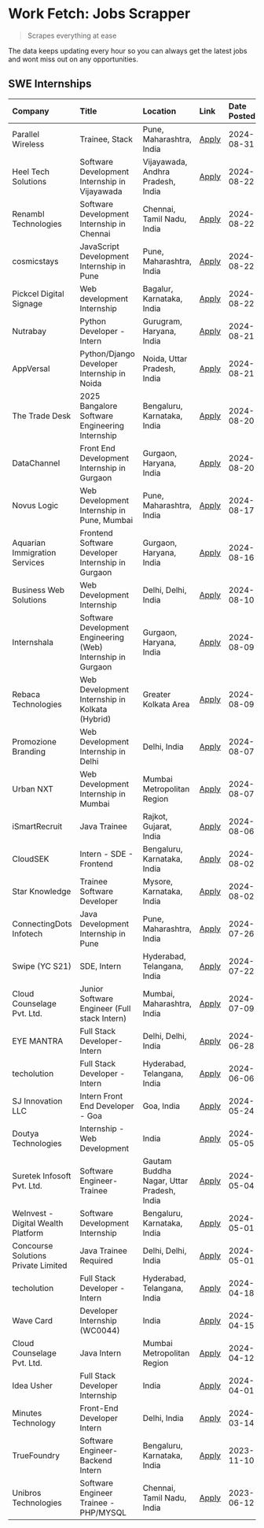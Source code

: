 # Work Fetch: Jobs Scrapper
> Scrapes everything at ease

The data keeps updating every hour so you can always get the latest jobs and wont miss out on any opportunities.

## SWE Internships
<!--START_SECTION:workfetch-->
| Company                             | Title                                                        | Location                                  | Link                                                                                                                                                                                                                                                                                 | Date Posted   |
|:------------------------------------|:-------------------------------------------------------------|:------------------------------------------|:-------------------------------------------------------------------------------------------------------------------------------------------------------------------------------------------------------------------------------------------------------------------------------------|:--------------|
| Parallel Wireless                   | Trainee, Stack                                               | Pune, Maharashtra, India                  | [Apply](https://in.linkedin.com/jobs/view/trainee-stack-at-parallel-wireless-3905689841?position=50&pageNum=0&refId=Q1Kb%2BXA5IfbP8HsK4DCszQ%3D%3D&trackingId=Q11vIHieWTQnR84RYqWulA%3D%3D&trk=public_jobs_jserp-result_search-card)                                                 | 2024-08-31    |
| Heel Tech Solutions                 | Software Development Internship in Vijayawada                | Vijayawada, Andhra Pradesh, India         | [Apply](https://in.linkedin.com/jobs/view/software-development-internship-in-vijayawada-at-heel-tech-solutions-4007906692?position=23&pageNum=0&refId=Q1Kb%2BXA5IfbP8HsK4DCszQ%3D%3D&trackingId=qfBmj5z%2BHWmjYLnEn5nftw%3D%3D&trk=public_jobs_jserp-result_search-card)             | 2024-08-22    |
| Renambl Technologies                | Software Development Internship in Chennai                   | Chennai, Tamil Nadu, India                | [Apply](https://in.linkedin.com/jobs/view/software-development-internship-in-chennai-at-renambl-technologies-4007910299?position=33&pageNum=0&refId=Q1Kb%2BXA5IfbP8HsK4DCszQ%3D%3D&trackingId=63t7kAVrN6xZ169MM8wwRg%3D%3D&trk=public_jobs_jserp-result_search-card)                 | 2024-08-22    |
| cosmicstays                         | JavaScript Development Internship in Pune                    | Pune, Maharashtra, India                  | [Apply](https://in.linkedin.com/jobs/view/javascript-development-internship-in-pune-at-cosmicstays-4007904825?position=42&pageNum=0&refId=Q1Kb%2BXA5IfbP8HsK4DCszQ%3D%3D&trackingId=7FAYrwKUHD5pIgicfnRrwA%3D%3D&trk=public_jobs_jserp-result_search-card)                           | 2024-08-22    |
| Pickcel Digital Signage             | Web development Internship                                   | Bagalur, Karnataka, India                 | [Apply](https://in.linkedin.com/jobs/view/web-development-internship-at-pickcel-digital-signage-4005388106?position=59&pageNum=0&refId=Q1Kb%2BXA5IfbP8HsK4DCszQ%3D%3D&trackingId=dB6CeKGbKvd%2B7jfJrWEEfQ%3D%3D&trk=public_jobs_jserp-result_search-card)                            | 2024-08-22    |
| Nutrabay                            | Python Developer - Intern                                    | Gurugram, Haryana, India                  | [Apply](https://in.linkedin.com/jobs/view/python-developer-intern-at-nutrabay-4003909226?position=28&pageNum=0&refId=Q1Kb%2BXA5IfbP8HsK4DCszQ%3D%3D&trackingId=Q76XqurC%2FHEKp%2FyHHRzz7g%3D%3D&trk=public_jobs_jserp-result_search-card)                                            | 2024-08-21    |
| AppVersal                           | Python/Django Developer Internship in Noida                  | Noida, Uttar Pradesh, India               | [Apply](https://in.linkedin.com/jobs/view/python-django-developer-internship-in-noida-at-appversal-4005107325?position=60&pageNum=0&refId=Q1Kb%2BXA5IfbP8HsK4DCszQ%3D%3D&trackingId=MJbB46zHp2MoQ%2BAxfGpLpw%3D%3D&trk=public_jobs_jserp-result_search-card)                         | 2024-08-21    |
| The Trade Desk                      | 2025 Bangalore Software Engineering Internship               | Bengaluru, Karnataka, India               | [Apply](https://in.linkedin.com/jobs/view/2025-bangalore-software-engineering-internship-at-the-trade-desk-3987456531?position=7&pageNum=0&refId=Q1Kb%2BXA5IfbP8HsK4DCszQ%3D%3D&trackingId=2GEVMYEDkXPcvPjhrZAgZQ%3D%3D&trk=public_jobs_jserp-result_search-card)                    | 2024-08-20    |
| DataChannel                         | Front End Development Internship in Gurgaon                  | Gurgaon, Haryana, India                   | [Apply](https://in.linkedin.com/jobs/view/front-end-development-internship-in-gurgaon-at-datachannel-4005999325?position=58&pageNum=0&refId=Q1Kb%2BXA5IfbP8HsK4DCszQ%3D%3D&trackingId=tX5RRq0m7ewKb7sfZuygyA%3D%3D&trk=public_jobs_jserp-result_search-card)                         | 2024-08-20    |
| Novus Logic                         | Web Development Internship in Pune, Mumbai                   | Pune, Maharashtra, India                  | [Apply](https://in.linkedin.com/jobs/view/web-development-internship-in-pune-mumbai-at-novus-logic-4003713081?position=30&pageNum=0&refId=Q1Kb%2BXA5IfbP8HsK4DCszQ%3D%3D&trackingId=iDYqM2qj17qzt%2BI0EPOVFw%3D%3D&trk=public_jobs_jserp-result_search-card)                         | 2024-08-17    |
| Aquarian Immigration Services       | Frontend Software Developer Internship in Gurgaon            | Gurgaon, Haryana, India                   | [Apply](https://in.linkedin.com/jobs/view/frontend-software-developer-internship-in-gurgaon-at-aquarian-immigration-services-4003119832?position=52&pageNum=0&refId=Q1Kb%2BXA5IfbP8HsK4DCszQ%3D%3D&trackingId=DZs3oIed3etKI8GQiw6t4Q%3D%3D&trk=public_jobs_jserp-result_search-card) | 2024-08-16    |
| Business Web Solutions              | Web Development Internship                                   | Delhi, Delhi, India                       | [Apply](https://in.linkedin.com/jobs/view/web-development-internship-at-business-web-solutions-3997105289?position=46&pageNum=0&refId=Q1Kb%2BXA5IfbP8HsK4DCszQ%3D%3D&trackingId=iamB3RYWYd4yrjcV%2FdD69g%3D%3D&trk=public_jobs_jserp-result_search-card)                             | 2024-08-10    |
| Internshala                         | Software Development Engineering (Web) Internship in Gurgaon | Gurgaon, Haryana, India                   | [Apply](https://in.linkedin.com/jobs/view/software-development-engineering-web-internship-in-gurgaon-at-internshala-3997620471?position=3&pageNum=0&refId=Q1Kb%2BXA5IfbP8HsK4DCszQ%3D%3D&trackingId=RsSHpIouW1dAIzzPTb%2FAEQ%3D%3D&trk=public_jobs_jserp-result_search-card)         | 2024-08-09    |
| Rebaca Technologies                 | Web Development Internship in Kolkata (Hybrid)               | Greater Kolkata Area                      | [Apply](https://in.linkedin.com/jobs/view/web-development-internship-in-kolkata-hybrid-at-rebaca-technologies-3997621369?position=34&pageNum=0&refId=Q1Kb%2BXA5IfbP8HsK4DCszQ%3D%3D&trackingId=UqNC2CtEOe6iY2wDtwWh3Q%3D%3D&trk=public_jobs_jserp-result_search-card)                | 2024-08-09    |
| Promozione Branding                 | Web Development Internship in Delhi                          | Delhi, India                              | [Apply](https://in.linkedin.com/jobs/view/web-development-internship-in-delhi-at-promozione-branding-3995559880?position=19&pageNum=0&refId=Q1Kb%2BXA5IfbP8HsK4DCszQ%3D%3D&trackingId=PeipSkQ6%2FcQUtnr%2F56%2BIiQ%3D%3D&trk=public_jobs_jserp-result_search-card)                   | 2024-08-07    |
| Urban NXT                           | Web Development Internship in Mumbai                         | Mumbai Metropolitan Region                | [Apply](https://in.linkedin.com/jobs/view/web-development-internship-in-mumbai-at-urban-nxt-3995561641?position=49&pageNum=0&refId=Q1Kb%2BXA5IfbP8HsK4DCszQ%3D%3D&trackingId=LGBA4e%2BO8KMwPsglBA4o5g%3D%3D&trk=public_jobs_jserp-result_search-card)                                | 2024-08-07    |
| iSmartRecruit                       | Java Trainee                                                 | Rajkot, Gujarat, India                    | [Apply](https://in.linkedin.com/jobs/view/java-trainee-at-ismartrecruit-3992301825?position=25&pageNum=0&refId=Q1Kb%2BXA5IfbP8HsK4DCszQ%3D%3D&trackingId=aoYqHibthOdHyNh6QaOeQw%3D%3D&trk=public_jobs_jserp-result_search-card)                                                      | 2024-08-06    |
| CloudSEK                            | Intern - SDE - Frontend                                      | Bengaluru, Karnataka, India               | [Apply](https://in.linkedin.com/jobs/view/intern-sde-frontend-at-cloudsek-3991574495?position=16&pageNum=0&refId=Q1Kb%2BXA5IfbP8HsK4DCszQ%3D%3D&trackingId=5m0tNzriZLf1yhmoou4E0A%3D%3D&trk=public_jobs_jserp-result_search-card)                                                    | 2024-08-02    |
| Star Knowledge                      | Trainee Software Developer                                   | Mysore, Karnataka, India                  | [Apply](https://in.linkedin.com/jobs/view/trainee-software-developer-at-star-knowledge-3991516161?position=43&pageNum=0&refId=Q1Kb%2BXA5IfbP8HsK4DCszQ%3D%3D&trackingId=VNVMv06C2YCRmFKhbE7ZxQ%3D%3D&trk=public_jobs_jserp-result_search-card)                                       | 2024-08-02    |
| ConnectingDots Infotech             | Java Development Internship in Pune                          | Pune, Maharashtra, India                  | [Apply](https://in.linkedin.com/jobs/view/java-development-internship-in-pune-at-connectingdots-infotech-3983314097?position=32&pageNum=0&refId=Q1Kb%2BXA5IfbP8HsK4DCszQ%3D%3D&trackingId=fONa7ThYfuy2%2F195jYsUjw%3D%3D&trk=public_jobs_jserp-result_search-card)                   | 2024-07-26    |
| Swipe (YC S21)                      | SDE, Intern                                                  | Hyderabad, Telangana, India               | [Apply](https://in.linkedin.com/jobs/view/sde-intern-at-swipe-yc-s21-3980368092?position=47&pageNum=0&refId=Q1Kb%2BXA5IfbP8HsK4DCszQ%3D%3D&trackingId=5bxfA%2FXt4DmsXEuJx7qd3w%3D%3D&trk=public_jobs_jserp-result_search-card)                                                       | 2024-07-22    |
| Cloud Counselage Pvt. Ltd.          | Junior Software Engineer (Full stack Intern)                 | Mumbai, Maharashtra, India                | [Apply](https://in.linkedin.com/jobs/view/junior-software-engineer-full-stack-intern-at-cloud-counselage-pvt-ltd-3967725851?position=14&pageNum=0&refId=Q1Kb%2BXA5IfbP8HsK4DCszQ%3D%3D&trackingId=vd2sEM0hWblM6V441pyonw%3D%3D&trk=public_jobs_jserp-result_search-card)             | 2024-07-09    |
| EYE MANTRA                          | Full Stack Developer- Intern                                 | Delhi, Delhi, India                       | [Apply](https://in.linkedin.com/jobs/view/full-stack-developer-intern-at-eye-mantra-3960988037?position=41&pageNum=0&refId=Q1Kb%2BXA5IfbP8HsK4DCszQ%3D%3D&trackingId=nIJYPzSAg85kUXlfpfg2kg%3D%3D&trk=public_jobs_jserp-result_search-card)                                          | 2024-06-28    |
| techolution                         | Full Stack Developer - Intern                                | Hyderabad, Telangana, India               | [Apply](https://in.linkedin.com/jobs/view/full-stack-developer-intern-at-techolution-3947911862?position=44&pageNum=0&refId=Q1Kb%2BXA5IfbP8HsK4DCszQ%3D%3D&trackingId=FP%2BuEwlPCK0m4sTTmUa06w%3D%3D&trk=public_jobs_jserp-result_search-card)                                       | 2024-06-06    |
| SJ Innovation LLC                   | Intern Front End Developer - Goa                             | Goa, India                                | [Apply](https://in.linkedin.com/jobs/view/intern-front-end-developer-goa-at-sj-innovation-llc-3931678611?position=11&pageNum=0&refId=Q1Kb%2BXA5IfbP8HsK4DCszQ%3D%3D&trackingId=WoP7oZVV02qXJG4Wtn11Mw%3D%3D&trk=public_jobs_jserp-result_search-card)                                | 2024-05-24    |
| Doutya Technologies                 | Internship - Web Development                                 | India                                     | [Apply](https://in.linkedin.com/jobs/view/internship-web-development-at-doutya-technologies-3915234831?position=53&pageNum=0&refId=Q1Kb%2BXA5IfbP8HsK4DCszQ%3D%3D&trackingId=7bg8dDZZ8U0rM1B4x2pM1A%3D%3D&trk=public_jobs_jserp-result_search-card)                                  | 2024-05-05    |
| Suretek Infosoft Pvt. Ltd.          | Software Engineer-Trainee                                    | Gautam Buddha Nagar, Uttar Pradesh, India | [Apply](https://in.linkedin.com/jobs/view/software-engineer-trainee-at-suretek-infosoft-pvt-ltd-3916999948?position=35&pageNum=0&refId=Q1Kb%2BXA5IfbP8HsK4DCszQ%3D%3D&trackingId=ZRGpmlIYnspS%2FV2JxRNYGA%3D%3D&trk=public_jobs_jserp-result_search-card)                            | 2024-05-04    |
| WeInvest - Digital Wealth Platform  | Software Development Internship                              | Bengaluru, Karnataka, India               | [Apply](https://in.linkedin.com/jobs/view/software-development-internship-at-weinvest-digital-wealth-platform-3912867225?position=2&pageNum=0&refId=Q1Kb%2BXA5IfbP8HsK4DCszQ%3D%3D&trackingId=IY3KRqGKet6RdiLUnM1Vcg%3D%3D&trk=public_jobs_jserp-result_search-card)                 | 2024-05-01    |
| Concourse Solutions Private Limited | Java Trainee Required                                        | Delhi, Delhi, India                       | [Apply](https://in.linkedin.com/jobs/view/java-trainee-required-at-concourse-solutions-private-limited-3912869388?position=10&pageNum=0&refId=Q1Kb%2BXA5IfbP8HsK4DCszQ%3D%3D&trackingId=rsEw%2F5kROUar3WhxhCvQGA%3D%3D&trk=public_jobs_jserp-result_search-card)                     | 2024-05-01    |
| techolution                         | Full Stack Developer - Intern                                | Hyderabad, Telangana, India               | [Apply](https://in.linkedin.com/jobs/view/full-stack-developer-intern-at-techolution-3904814977?position=51&pageNum=0&refId=Q1Kb%2BXA5IfbP8HsK4DCszQ%3D%3D&trackingId=v1kGoBiCVc3xKg%2BEVBNAPg%3D%3D&trk=public_jobs_jserp-result_search-card)                                       | 2024-04-18    |
| Wave Card                           | Developer Internship (WC0044)                                | India                                     | [Apply](https://in.linkedin.com/jobs/view/developer-internship-wc0044-at-wave-card-3900079966?position=55&pageNum=0&refId=Q1Kb%2BXA5IfbP8HsK4DCszQ%3D%3D&trackingId=v9mQu774xqhjNBu7TOXfuw%3D%3D&trk=public_jobs_jserp-result_search-card)                                           | 2024-04-15    |
| Cloud Counselage Pvt. Ltd.          | Java Intern                                                  | Mumbai Metropolitan Region                | [Apply](https://in.linkedin.com/jobs/view/java-intern-at-cloud-counselage-pvt-ltd-3896025667?position=37&pageNum=0&refId=Q1Kb%2BXA5IfbP8HsK4DCszQ%3D%3D&trackingId=LEIEcheXAKt5FaA8FapENQ%3D%3D&trk=public_jobs_jserp-result_search-card)                                            | 2024-04-12    |
| Idea Usher                          | Full Stack Developer Internship                              | India                                     | [Apply](https://in.linkedin.com/jobs/view/full-stack-developer-internship-at-idea-usher-3879565540?position=21&pageNum=0&refId=Q1Kb%2BXA5IfbP8HsK4DCszQ%3D%3D&trackingId=Rm0tTNPeqW%2B1JoFukj5p8A%3D%3D&trk=public_jobs_jserp-result_search-card)                                    | 2024-04-01    |
| Minutes Technology                  | Front-End Developer Intern                                   | Delhi, India                              | [Apply](https://in.linkedin.com/jobs/view/front-end-developer-intern-at-minutes-technology-3853712549?position=18&pageNum=0&refId=Q1Kb%2BXA5IfbP8HsK4DCszQ%3D%3D&trackingId=9j%2BDqUYm2Cte12QG%2FOBQug%3D%3D&trk=public_jobs_jserp-result_search-card)                               | 2024-03-14    |
| TrueFoundry                         | Software Engineer-Backend Intern                             | Bengaluru, Karnataka, India               | [Apply](https://in.linkedin.com/jobs/view/software-engineer-backend-intern-at-truefoundry-3779508170?position=38&pageNum=0&refId=Q1Kb%2BXA5IfbP8HsK4DCszQ%3D%3D&trackingId=2p5tf%2BYM53lc2L5mt8mzUg%3D%3D&trk=public_jobs_jserp-result_search-card)                                  | 2023-11-10    |
| Unibros Technologies                | Software Engineer Trainee - PHP/MYSQL                        | Chennai, Tamil Nadu, India                | [Apply](https://in.linkedin.com/jobs/view/software-engineer-trainee-php-mysql-at-unibros-technologies-3656599241?position=40&pageNum=0&refId=Q1Kb%2BXA5IfbP8HsK4DCszQ%3D%3D&trackingId=N7qX%2FHbwN4GXGOf6z8PYow%3D%3D&trk=public_jobs_jserp-result_search-card)                      | 2023-06-12    |
<!--END_SECTION:workfetch-->
